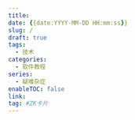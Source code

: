 ```yaml
---
title: 
date: {{date:YYYY-MM-DD HH:mm:ss}}
slug: /
draft: true
tags:
  - 技术
categories:
  - 软件教程
series:
  - 疑难杂症
enableTOC: false
link:
tag: #ZK卡片 
---
```


